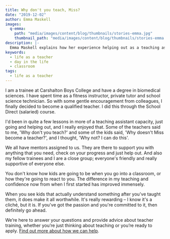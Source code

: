 ```yaml
---
title: Why don't you teach, Miss?
date: "2019-12-02"
author: Emma Maskell
images:
  q-emma:
    path: "media/images/content/blog/thumbnails/stories-emma.jpg"
    thumbnail_path: "media/images/content/blog/thumbnails/stories-emma.jpg"
description: |-
  Emma Maskell explains how her experience helping out as a teaching assistant inspired her to change careers and train to be a teacher.
keywords:
  - life as a teacher
  - day in the life
  - classroom
tags:
  - life as a teacher
---
```


I am a trainee at Carshalton Boys College and have a degree in biomedical sciences. I have spent time as a fitness instructor, private tutor and school science technician. So with some gentle encouragement from colleagues, I finally decided to become a qualified teacher. I did this through the School Direct (salaried) course.

I'd been in quite a few lessons in more of a teaching assistant capacity, just going and helping out, and I really enjoyed that. Some of the teachers said to me, 'Why don't you teach?' and some of the kids said, 'Why doesn't Miss become a teacher?', and I thought, 'Why not? I can do this'.

We all have mentors assigned to us. They are there to support you with anything that you need, check on your progress and just help out. And also my fellow trainees and I are a close group; everyone's friendly and really supportive of everyone else.

You don't know how kids are going to be when you go into a classroom, or how they're going to react to you. The difference in my teaching and confidence now from when I first started has improved immensely.

When you see kids that actually understand something after you've taught them, it does make it all worthwhile. It's really rewarding – I know it's a cliché, but it is. If you've got the passion and you're committed to it, then definitely go ahead.

We’re here to answer your questions and provide advice about teacher training, whether you’re just thinking about teaching or you’re ready to apply. [Find out more about how we can help](/help-and-advice).
